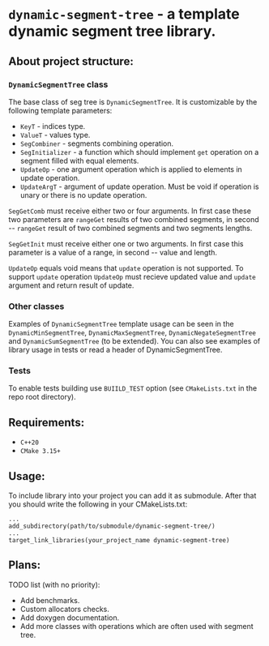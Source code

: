 # `dynamic-segment-tree` - a template dynamic segment tree library.

## About project structure:

### `DynamicSegmentTree` class

The base class of seg tree is `DynamicSegmentTree`. It is customizable 
by the following template parameters:

- `KeyT`  - indices type.
- `ValueT` - values type.
- `SegCombiner` - segments combining operation.
- `SegInitializer` - a function which should implement `get` operation on
a segment filled with equal elements.
- `UpdateOp` - one argument operation which is applied to elements in update operation.
- `UpdateArgT` - argument of update operation. Must be void if operation
is unary or there is no update operation. 

`SegGetComb` must receive either two or four arguments. In first case these two parameters
are `rangeGet` results of two combined segments, in second -- `rangeGet` result of two
combined segments and two segments lengths.

`SegGetInit` must receive either one or two arguments. In first case this parameter
is a value of a range, in second -- value and length.

`UpdateOp` equals void means that `update` operation is not supported. To support `update` operation
`UpdateOp` must recieve updated value and `update` argument and return result of update.

### Other classes

Examples of `DynamicSegmentTree` template usage can be seen in the
`DynamicMinSegmentTree`, `DynamicMaxSegmentTree`, `DynamicNegateSegmentTree`
and `DynamicSumSegmentTree` (to be extended).
You can also see examples of library usage in tests or read a header of 
DynamicSegmentTree.

### Tests

To enable tests building use `BUIILD_TEST` option (see `CMakeLists.txt` in the
repo root directory). 

## Requirements:

- `C++20`
- `CMake 3.15+`

## Usage:

To include library into your project you 
can add it as submodule. After that you should write the following in 
your CMakeLists.txt:

    ...
    add_subdirectory(path/to/submodule/dynamic-segment-tree/)
    ...
    target_link_libraries(your_project_name dynamic-segment-tree)

## Plans:

TODO list (with no priority):

- Add benchmarks.
- Custom allocators checks.
- Add doxygen documentation.
- Add more classes with operations which are often used with segment tree.
